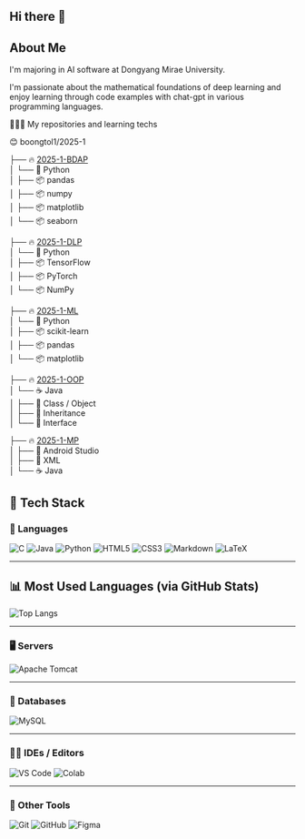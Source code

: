 ## Hi there 👋
## About Me

I'm majoring in AI software at Dongyang Mirae University.

I'm passionate about the mathematical foundations of deep learning and enjoy learning through code examples with chat-gpt in various programming languages.

👨🏻‍💻 My repositories and learning techs

😊 boongtol1/2025-1


├── 🔥 [2025-1-BDAP](https://github.com/boongtol1/2025-1-BDAP)  
│   └── 🐍 Python  
│       ├── 📦 pandas  
│       ├── 📦 numpy  
│       ├── 📦 matplotlib  
│       └── 📦 seaborn  

├── 🔥 [2025-1-DLP](https://github.com/boongtol1/2025-1-DLP)  
│   └── 🐍 Python  
│       ├── 📦 TensorFlow  
│       ├── 📦 PyTorch  
│       └── 📦 NumPy  

├── 🔥 [2025-1-ML](https://github.com/boongtol1/2025-1-ML)  
│   └── 🐍 Python  
│       ├── 📦 scikit-learn  
│       ├── 📦 pandas  
│       └── 📦 matplotlib  

├── 🔥 [2025-1-OOP](https://github.com/boongtol1/2025-1-OOP)  
│   └── ☕ Java  
│       ├── 🧱 Class / Object  
│       ├── 🔄 Inheritance  
│       └── 🧩 Interface  

├── 🔥 [2025-1-MP](https://github.com/boongtol1/2025-1-MP)  
│   ├── 🤖 Android Studio  
│   ├── 📱 XML  
│   └── ☕ Java  



## 🧰 Tech Stack

### 🚀 Languages
![C](https://img.shields.io/badge/C-A8B9CC?style=flat-square&logo=c&logoColor=white)
![Java](https://img.shields.io/badge/Java-007396?style=flat-square&logo=java&logoColor=white)
![Python](https://img.shields.io/badge/Python-3776AB?style=flat-square&logo=python&logoColor=white)
![HTML5](https://img.shields.io/badge/HTML5-E34F26?style=flat-square&logo=html5&logoColor=white)
![CSS3](https://img.shields.io/badge/CSS3-1572B6?style=flat-square&logo=css3&logoColor=white)
![Markdown](https://img.shields.io/badge/Markdown-000000?style=flat-square&logo=markdown&logoColor=white)
![LaTeX](https://img.shields.io/badge/LaTeX-008080?style=flat-square&logo=latex&logoColor=white)


---

## 📊 Most Used Languages (via GitHub Stats)


![Top Langs](https://github-readme-stats.vercel.app/api/top-langs/?username=boongtol1&layout=compact&theme=default)


---

### 🖥️ Servers
![Apache Tomcat](https://img.shields.io/badge/Apache%20Tomcat-F8DC75?style=flat-square&logo=apachetomcat&logoColor=black)

---

### 💾 Databases
![MySQL](https://img.shields.io/badge/MySQL-4479A1?style=flat-square&logo=mysql&logoColor=white)

---

### 🧑‍💻 IDEs / Editors
![VS Code](https://img.shields.io/badge/Visual%20Studio%20Code-007ACC?style=flat-square&logo=visualstudiocode&logoColor=white)
![Colab](https://img.shields.io/badge/Colab-F9AB00?style=flat-square&logo=googlecolab&logoColor=black)

---

### 🧰 Other Tools
![Git](https://img.shields.io/badge/Git-F05032?style=flat-square&logo=git&logoColor=white)
![GitHub](https://img.shields.io/badge/GitHub-181717?style=flat-square&logo=github&logoColor=white)
![Figma](https://img.shields.io/badge/Figma-F24E1E?style=flat-square&logo=figma&logoColor=white)

